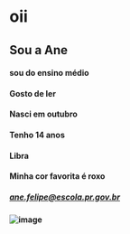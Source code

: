 
# oii
##  Sou a Ane
#### sou do ensino médio
#### Gosto de ler
#### Nasci em outubro
#### Tenho 14 anos
#### Libra
#### Minha cor favorita é roxo 
##### ane.felipe@escola.pr.gov.br
#### ![image](https://user-images.githubusercontent.com/111078868/185456604-39805c6c-3644-441b-8ca6-a906b3630670.png)



<!---
KarolineAne/KarolineAne is a ✨ special ✨ repository because its `README.md` (this file) appears on your GitHub profile.
You can click the Preview link to take a look at your changes.
--->
